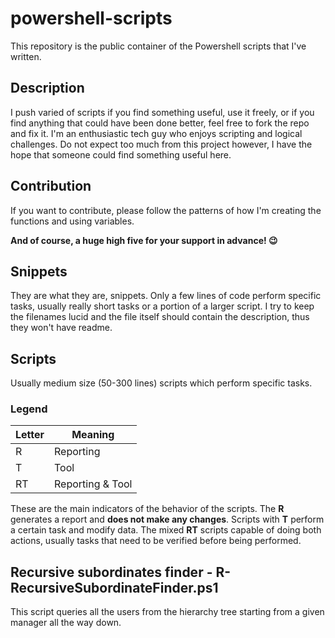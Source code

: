 # powershell-scripts

This repository is the public container of the Powershell scripts that I've written.

## Description

I push varied of scripts if you find something useful, use it freely, or if you find anything that could have been done better, feel free to fork the repo and fix it. I'm an enthusiastic tech guy who enjoys scripting and logical challenges. Do not expect too much from this project however, I have the hope that someone could find something useful here.

## Contribution

If you want to contribute, please follow the patterns of how I'm creating the functions and using variables.

**And of course, a huge high five for your support in advance! 😉**

## Snippets

They are what they are, snippets. Only a few lines of code perform specific tasks, usually really short tasks or a portion of a larger script. I try to keep the filenames lucid and the file itself should contain the description, thus they won't have readme.

## Scripts

Usually medium size (50-300 lines)  scripts which perform specific tasks.

### Legend

|Letter|Meaning|
|-----|--------|
|R|Reporting|
|T|Tool|
|RT|Reporting & Tool|

These are the main indicators of the behavior of the scripts. The **R** generates a report and **does not make any changes**. Scripts with **T** perform a certain task and modify data. The mixed **RT** scripts capable of doing both actions, usually tasks that need to be verified before being performed.

## Recursive subordinates finder - R-RecursiveSubordinateFinder.ps1

This script queries all the users from the hierarchy tree starting from a given manager all the way down.
